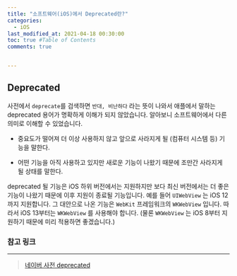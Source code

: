 ```yaml
---
title: "소프트웨어(iOS)에서 Deprecated란?"
categories: 
  - iOS
last_modified_at: 2021-04-18 00:30:00
toc: true #Table of Contents
comments: true


---
```


## Deprecated

사전에서 `deprecate`를 검색하면 `반대, 비난하다` 라는 뜻이 나와서 애플에서 말하는 deprecated 용어가 명확하게 이해가 되지 않았습니다. 알아보니 소프트웨어에서 다른 의미로 이해할 수 있었습니다.

-   중요도가 떨어져 더 이상 사용하지 않고 앞으로 사라지게 될 (컴퓨터 시스템 등) 기능을 말한다.

-   어떤 기능을 아직 사용하고 있지만 새로운 기능이 나왔기 때문에 조만간 사라지게 될 상태를 말한다.

deprecated 될 기능은 iOS 하위 버전에서는 지원하지만 보다 최신 버전에서는 더 좋은 기능이 나왔기 때문에 이후 지원이 종료될 기능입니다. 예를 들어 `UIWebView` 는 iOS 12까지 지원합니다. 그 대안으로 나온 기능은 `WebKit` 프레임워크의 `WKWebView` 입니다. 따라서 iOS 13부터는 `WKWebView` 를 사용해야 합니다. (물론 `WKWebView` 는 iOS 8부터 지원하기 때문에 미리 적용하면 좋겠습니다.)

### 참고 링크

---

>   [네이버 사전 deprecated](https://en.dict.naver.com/#/entry/enko/c4dbe94228834e2597a64ca4094f3f22)